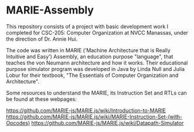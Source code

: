 # MARIE-Assembly

This repository consists of a project with basic development work I completed for CSC-205: Computer Organization at NVCC Manassas, under the direction of Dr. Annie Hui. 

The code was written in MARIE ('Machine Architecture that is Really Intuitive and Easy') Assembly, an education purpose "language", that teaches the von Neumann architecture and how it works. Their educational purpose simulator program was developed in Java by Linda Null and Julia Lobur for their textbook, "The Essentials of Computer Organization and Architecture". 

Some resources to understand the MARIE, its Instruction Set and RTLs can be found at these webpages:

  https://github.com/MARIE-js/MARIE.js/wiki/Introduction-to-MARIE
  https://github.com/MARIE-js/MARIE.js/wiki/MARIE-Instruction-Set-(with-Opcodes)
  https://github.com/MARIE-js/MARIE.js/wiki/Datapath-Simulator
